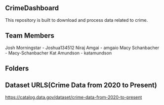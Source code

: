 ## CrimeDashboard
This repository is built to download and process data related to crime.

## Team Members
Josh Morningstar
    - Joshua134512
Niraj Amgai
    - amgaio
Macy Schanbacher
    - Macy-Schanbacher
Kat Amundson
    - katamundson

## Folders

## Dataset URLS(Crime Data from 2020 to Present)

https://catalog.data.gov/dataset/crime-data-from-2020-to-present

